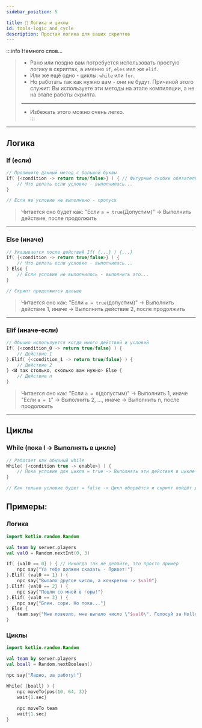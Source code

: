 ```yaml
---
sidebar_position: 5

title: 🟰 Логика и циклы
id: tools-logic_and_cycle
description: Простая логика для ваших скриптов
---
```


:::info Немного слов...
> - Рано или поздно вам потребуется использовать простую логику в скриптах, а именно `if`, `eles` иил же `elif`.  
>  - Или же ещё одно - циклы: `while` или `for`.
> - Но работать так как нужно вам - они не будут. Причиной этого служит: Вы используете эти методы на этапе компиляции, а не на этапе работы скрипта.  
> ---
> - Избежать этого можно очень легко.  
:::

---

## Логика

### If (если)
```kts
// Пропишите данный метод с большой буквы
If( {<condition -> return true/false>} ) { // Фигурные скобки обязательные, т.к. это говорит движку, чтобы проверять условие во время работы скрипта, а не при компиляции
    // Что делать если условие - выполнилась...
}

// Если же условие не выполнено - пропуск
```
> Читается оно будет как: "Если `а = true`(Допустим)" -> Выполнить действие, после продолжить

---

### Else (иначе)
```kts
// Указывается после действий If( {...} ) {...}
If( {<condition -> return true/false>} ) {
    // Что делать если условие - выполнилась...
} Else {
    // Если условие не выполнилось - выполнить это...
}

// Скрипт продолжится дальше
```
> Читается оно как: "Если `a = true`(допустим)" -> Выполнить действие 1, иначе -> Выполнить действие 2, после продолжить

---

### Elif (иначе-если)
```kts
// Обычно используется когда много действий и условий
If( {<condition_0 -> return true/false} ) {
    // Действие 1
}.Elif( {<condition_1 -> return true/false} ) {
    // Действие 2
} <И так столько, сколько вам нужно> Else {
    // Действие n
}
```
> Читается оно как: "Если `a = 0`(допустим)" -> Выполнить 1, иначе "Eсли `a = 1`" -> Выполнить 2, ..., иначе -> Выполнить n, после продолжить

---

## Циклы

### While (пока I -> Выполнять в цикле)
```kts
// Работает как обычный while
While( {<condition true -> enable>} ) {
    // Пока условие для цикла = true -> Выполнять эти действия в цикле
}

// Как только условие будет = false -> Цикл оборвётся и скрипт пойдёт дальше
```

## Примеры:

### Логика
```kts
import kotlin.random.Random

val team by server.players
val val0 = Random.nextInt(0, 3)

If( {val0 == 0} ) { // Никогда так не делайте, это просто пример
    npc say{"Ya тебе должен сказать - Привет!"}
}.Elif( {val0 == 1} ) {
    npc say{"Выпало другое число, а конкретно -> $val0"}
}.Elif( {val0 == 2} ) {
    npc say{"Пошли со мной в горы!"}
}.Elif( {val0 == 3} ) {
    npc say{"Блин. сори. Но пока..."}
} Else {
    team.say{"Мне повезло, мне выпало число \"$val0\". Голосуй за HollowEngine И получай ещё больше!"}
}
```

### Циклы
```kts
import kotlin.random.Random

val team by server.players
val boall = Random.nextBoolean()

npc say{"Ладно, за работу!"}

While( {boall} ) {
    npc moveTo{pos(10, 64, 3)}
    wait{1.sec}
    
    npc moveTo team
    wait{1.sec}
}
```

